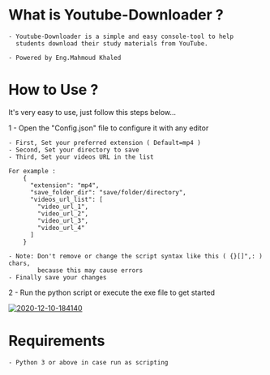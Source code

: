 # What is Youtube-Downloader ?

    - Youtube-Downloader is a simple and easy console-tool to help
      students download their study materials from YouTube.
      
    - Powered by Eng.Mahmoud Khaled

# How to Use ?

It's very easy to use, just follow this steps below...

1 - Open the "Config.json" file to configure it with any editor

    - First, Set your preferred extension ( Default=mp4 )
    - Second, Set your directory to save
    - Third, Set your videos URL in the list
    
    For example :
        {
          "extension": "mp4",
          "save_folder_dir": "save/folder/directory",
          "videos_url_list": [
            "video_url_1",
            "video_url_2",
            "video_url_3",
            "video_url_4"
          ]
        }
        
    - Note: Don't remove or change the script syntax like this ( {}[]",: ) chars,
            because this may cause errors
    - Finally save your changes
    
2 - Run the python script or execute the exe file to get started

<a href="https://ibb.co/mvsZj4d"><img src="https://i.ibb.co/bHhw0XY/2020-12-10-184140.png" alt="2020-12-10-184140" border="0"></a>

# Requirements
    - Python 3 or above in case run as scripting

